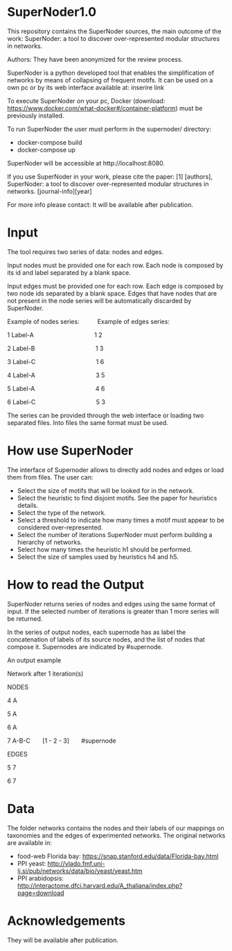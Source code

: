 # SuperNoder1.0
This repository contains the SuperNoder sources, the main outcome of the work: SuperNoder: a tool to discover over-represented modular structures in networks.

Authors: They have been anonymized for the review process. 

SuperNoder is a python developed tool that enables the simplification of networks by means of collapsing of frequent motifs. It can be used on a own pc or by its web interface available at: inserire link

To execute SuperNoder on your pc, Docker (download: https://www.docker.com/what-docker#/container-platform) must be previously installed.

To run SuperNoder the user must perform in the supernoder/ directory:
* docker-compose build
* docker-compose up

SuperNoder will be accessible at http://localhost:8080.

If you use SuperNoder in your work, please cite the paper: [1] [authors], SuperNoder: a tool to discover over-represented modular structures in networks. [journal-info][year]

For more info please contact: It will be available after publication.

# Input 
The tool requires two series of data: nodes and edges. 

Input nodes must be provided one for each row. Each node is composed by its id and label separated by a blank space.

Input edges must be provided one for each row. Each edge is composed by two node ids separated by a blank space. Edges that have nodes that are not present in the node series will be automatically discarded by SuperNoder.

Example of nodes series:&emsp;&emsp;&emsp;Example of edges series:

1 Label-A&emsp;&emsp;&emsp;&emsp;&emsp;&emsp;&emsp;&emsp;&emsp;&emsp;1 2

2 Label-B&emsp;&emsp;&emsp;&emsp;&emsp;&emsp;&emsp;&emsp;&emsp;&emsp;1 3

3 Label-C&emsp;&emsp;&emsp;&emsp;&emsp;&emsp;&emsp;&emsp;&emsp;&emsp;1 6

4 Label-A&emsp;&emsp;&emsp;&emsp;&emsp;&emsp;&emsp;&emsp;&emsp;&emsp;3 5

5 Label-A&emsp;&emsp;&emsp;&emsp;&emsp;&emsp;&emsp;&emsp;&emsp;&emsp;4 6

6 Label-C&emsp;&emsp;&emsp;&emsp;&emsp;&emsp;&emsp;&emsp;&emsp;&emsp;5 3

The series can be provided through the web interface or loading two separated files. Into files the same format must be used.

# How use SuperNoder 
The interface of Supernoder allows to directly add nodes and edges or load them from files.
The user can:
* Select the size of motifs that will be looked for in the network.
* Select the heuristic to find disjoint motifs. See the paper for heuristics details.
* Select the type of the network.
* Select a threshold to indicate how many times a motif must appear to be considered over-represented.
* Select the number of iterations SuperNoder must perform building a hierarchy of networks.
* Select how many times the heuristic h1 should be performed.
* Select the size of samples used by heuristics h4 and h5.

# How to read the Output
SuperNoder returns series of nodes and edges using the same format of input. If the selected number of iterations is greater than 1 more series will be returned.

In the series of output nodes, each supernode has as label the concatenation of labels of its source nodes, and the list of nodes that compose it. Supernodes are indicated by #supernode.

An output example

Network after 1 iteration(s)

NODES

4 A

5 A

6 A

7 A-B-C &emsp;[1 - 2 - 3] &emsp;#supernode

EDGES

5 7

6 7 

# Data
The folder networks contains the nodes and their labels of our mappings on taxonomies and the edges of experimented networks. The original networks are available in:
* food-web Florida bay: https://snap.stanford.edu/data/Florida-bay.html
* PPI yeast: http://vlado.fmf.uni-lj.si/pub/networks/data/bio/yeast/yeast.htm
* PPI arabidopsis: http://interactome.dfci.harvard.edu/A_thaliana/index.php?page=download

# Acknowledgements
They will be available after publication.
